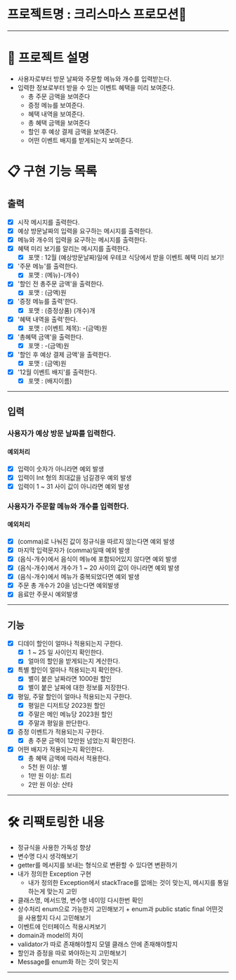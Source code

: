 # 프로젝트명 :  크리스마스 프로모션🎉

---

# 📖 프로젝트 설명

- 사용자로부터 방문 날짜와 주문할 메뉴와 개수를 입력받는다.
- 입력한 정보로부터 받을 수 있는 이벤트 혜택을 미리 보여준다.
    - 총 주문 금액을 보여준다
    - 증정 메뉴를 보여준다.
    - 혜택 내역을 보여준다.
    - 총 혜택 금액을 보여준다
    - 할인 후 예상 결제 금액을 보여준다.
    - 어떤 이벤트 배지를 받게되는지 보여준다.

# 📋 구현 기능 목록

## 출력

- [x] 시작 메시지를 출력한다.
- [x] 예상 방문날짜의 입력을 요구하는 메시지를 출력한다.
- [x] 메뉴와 개수의 입력을 요구하는 메시지를 출력한다.
- [x] 혜택 미리 보기를 알리는 메시지를 출력한다.
    - [x] 포맷 : 12월 (예상방문날짜)일에 우테코 식당에서 받을 이벤트 혜택 미리 보기!
- [x] '주문 메뉴'를 출력한다.
    - [x] 포맷 : (메뉴)-(개수)
- [x] '할인 전 총주문 금액'을 출력한다.
    - [x] 포맷 : (금액)원
- [x] '증정 메뉴를 출력'한다.
    - [x] 포맷 : (증정상품) (개수)개
- [x] '혜택 내역을 출력'한다.
    - [x] 포맷 : (이벤트 제목): -(금액)원
- [x] '총혜택 금액'을 출력한다.
    - [x] 포맷 : -(금액)원
- [x] '할인 후 예상 결제 금액'을 출력한다.
    - [x] 포맷 : (금액)원
- [x] '12월 이벤트 배지'를 출력한다.
    - [x] 포맷 : (배지이름)

---

## 입력

### 사용자가 예상 방문 날짜를 입력한다.

#### 예외처리

- [x] 입력이 숫자가 아니라면 예외 발생
- [x] 입력이 Int 형의 최대값을 넘길경우 예외 발생
- [x] 입력이 1 ~ 31 사이 값이 아니라면 예외 발생

### 사용자가 주문할 메뉴와 개수를 입력한다.

#### 예외처리

- [x] (comma)로 나눠진 값이 정규식을 따르지 않는다면 예외 발생
- [x] 마지막 입력문자가 (comma)일때 예외 발생
- [x] (음식-개수)에서 음식이 메뉴에 포함되어있지 않다면 예외 발생
- [x] (음식-개수)에서 개수가 1 ~ 20 사이의 값이 아니라면 예외 발생
- [x] (음식-개수)에서 메뉴가 중복되었다면 예외 발생
- [x] 주문 총 개수가 20을 넘는다면 예외발생
- [x] 음료만 주문시 예외발생

---

## 기능

- [x] 디데이 할인이 얼마나 적용되는지 구한다.
    - [x] 1 ~ 25 일 사이인지 확인한다.
    - [x] 얼마의 할인을 받게되는지 계산한다.
- [x] 특별 할인이 얼마나 적용되는지 확인한다.
    - [x] 별이 붙은 날짜라면 1000원 할인
    - [x] 별이 붙은 날짜에 대한 정보를 저장한다.
- [x] 평일, 주말 할인이 얼마나 적용되는지 구한다.
    - [x] 평일은 디저트당 2023원 할인
    - [x] 주말은 메인 메뉴당 2023원 할인
    - [x] 주말과 평일을 판단한다.
- [x] 증정 이벤트가 적용되는지 구한다.
    - [x] 총 주문 금액이 12만원 넘었는지 확인한다.
- [x] 어떤 배지가 적용되는지 확인한다.
    - [x] 총 혜택 금액에 따라서 적용한다.
    - 5천 원 이상: 별
    - 1만 원 이상: 트리
    - 2만 원 이상: 산타

---

# 🛠 리팩토링한 내용

- 정규식을 사용한 가독성 향샹
- 변수명 다시 생각해보기
- getter를 메시지를 보내는 형식으로 변환할 수 있다면 변환하기
- 내가 정의한 Exception 구현
    - 내가 정의한 Exception에서 stackTrace를 없애는 것이 맞는지, 메시지를 통일하는게 맞는지 고민
- 클래스명, 메서드명, 변수명 네이밍 다시한번 확인
- 상수처리 enum으로 가능한지 고민해보기 + enum과 public static final 어떤것을 사용할지 다시 고민해보기
- 이벤트에 인터페이스 적용시켜보기
- domain과 model의 차이
- validator가 따로 존재해야할지 모델 클래스 안에 존재해야할지
- 할인과 증정을 따로 봐야하는지 고민해보기
- Message를 enum화 하는 것이 맞는지

---

